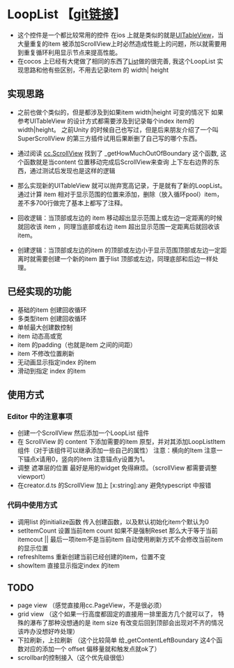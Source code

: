 # LoopList 【[git链接](https://github.com/backjy/CCC-LoopList.git)】
* 这个控件是一个都比较常用的控件 在ios 上就是类似的就是[UITableView](https://developer.apple.com/documentation/uikit/uitableview)，当大量重复的item 被添加ScrollView上时必然造成性能上的问题，所以就需要用到重复循环利用显示节点来提高性能。
* 在cocos 上已经有大佬做了相同的东西了[List](https://forum.cocos.org/t/scrollview-item-drawcall/79055/160)做的很完善,  我这个LoopList 实现思路和他有些区别，不用去记录item 的 width| height
  
## 实现思路
* 之前也做个类似的，但是都涉及到如果item width|height 可变的情况下 如果参考UITableView 的设计方式都需要涉及到记录每个index item的 width|height。 之前Unity 的时候自己也写过，但是后来朋友介绍了一个叫SuperScrollView 的第三方插件试用后果断删了自己写的哪个东西。
  
* 通过阅读 [cc.ScrollView](https://github.com/cocos-creator/engine/blob/master/cocos2d/core/components/CCScrollView.js) 找到了 _getHowMuchOutOfBoundary 这个函数, 这个函数就是当content 位置移动完成后ScrollView来查询 上下左右边界的东西，通过测试后发现也是这样的逻辑
  
* 那么实现新的UITableView 就可以抛弃宽高记录，于是就有了新的LoopList。 通过计算 item 相对于显示范围的位置来添加，删除（放入循环pool）item，差不多700行做完了基本上都写了注释。

* 回收逻辑：当顶部或左边的 item 移动超出显示范围上或左边一定距离的时候就回收该 item ，同理当底部或右边 item 超出显示范围一定距离后就回收该item。

* 创建逻辑：当顶部或左边的item 的顶部或左边小于显示范围顶部或左边一定距离时就需要创建一个新的item 置于list 顶部或左边，同理底部和后边一样处理。
  
## 已经实现的功能
* 基础的item 创建回收循环
* 多类型item 创建回收循环
* 单帧最大创建数控制
* item 动态高或宽
* item 的padding（也就是item 之间的间距）
* item 不修改位置刷新
* 无动画显示指定index 的item
* 滑动到指定 index 的item

## 使用方式
### Editor 中的注意事项
* 创建一个ScrollView 然后添加一个LoopList 组件
* 在 ScrollView 的 content 下添加需要的item 原型，并对其添加LoopListItem 组件（对于该组件可以继承添加一些自己的属性） 注意：横向的Item 注意一下锚点x请用0，竖向的item 注意锚点y设置为1。
* 调整 遮罩层的位置 最好是用的widget 免得麻烦。（scrollView 都需要调整viewport）
* 在creator.d.ts 的ScrollView 加上 \[x:string\]:any 避免typescript 中报错
  
### 代码中使用方式
* 调用list 的initialize函数 传入创建函数，以及默认初始化item个默认为0
* setItemCount  设置当前item count 如果不是强制Reset
    那么大于等于当前itemcout || 最后一项item不是当前item 自动使用刷新方式不会修改当前item 的显示位置
* refreshItems 重新创建当前已经创建的item，位置不变
* showItem 直接显示指定index 的item

## TODO
* page view （感觉直接用cc.PageView，不是很必须）
* grid view （这个如果一行高度都固定的直接用一排里面方几个就可以了， 特殊的瀑布了那种没想通的是 item size 有改变后回到顶部会出现对不齐的情况该咋办没想好咋处理）
* 下拉刷新，上拉刷新 （这个比较简单 给_getContentLeftBoundary 这4个函数对应的添加一个 offset 偏移量就和触发点就ok了）
* scrollbar的控制接入（这个优先级很低）

